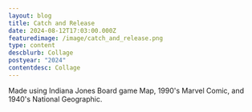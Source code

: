 ```yaml
---
layout: blog
title: Catch and Release
date: 2024-08-12T17:03:00.000Z
featuredimage: /image/catch_and_release.png
type: content
descblurb: Collage
postyear: "2024"
contentdesc: Collage
---
```

Made using Indiana Jones Board game Map, 1990's Marvel Comic, and 1940's National Geographic.
